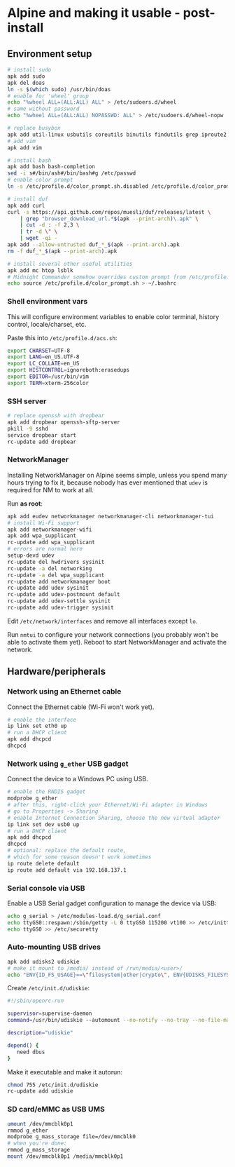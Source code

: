 # Alpine and making it usable - post-install

## Environment setup

```bash
# install sudo
apk add sudo
apk del doas
ln -s $(which sudo) /usr/bin/doas
# enable for 'wheel' group
echo "%wheel ALL=(ALL:ALL) ALL" > /etc/sudoers.d/wheel
# same without password
echo "%wheel ALL=(ALL:ALL) NOPASSWD: ALL" > /etc/sudoers.d/wheel-nopw

# replace busybox
apk add util-linux usbutils coreutils binutils findutils grep iproute2 wget less
# add vim
apk add vim

# install bash
apk add bash bash-completion
sed -i s#/bin/ash#/bin/bash#g /etc/passwd
# enable color prompt
ln -s /etc/profile.d/color_prompt.sh.disabled /etc/profile.d/color_prompt.sh

# install duf
apk add curl
curl -s https://api.github.com/repos/muesli/duf/releases/latest \
	| grep "browser_download_url.*$(apk --print-arch)\.apk" \
	| cut -d : -f 2,3 \
	| tr -d \" \
	| wget -qi -
apk add --allow-untrusted duf_*_$(apk --print-arch).apk
rm -f duf_*_$(apk --print-arch).apk

# install several other useful utilities
apk add mc htop lsblk
# Midnight Commander somehow overrides custom prompt from /etc/profile.d
echo source /etc/profile.d/color_prompt.sh > ~/.bashrc
```

### Shell environment vars

This will configure environment variables to enable color terminal, history control, locale/charset, etc.

Paste this into `/etc/profile.d/acs.sh`:

```bash
export CHARSET=UTF-8
export LANG=en_US.UTF-8
export LC_COLLATE=en_US
export HISTCONTROL=ignoreboth:erasedups
export EDITOR=/usr/bin/vim
export TERM=xterm-256color
```

### SSH server

```bash
# replace openssh with dropbear
apk add dropbear openssh-sftp-server
pkill -9 sshd
service dropbear start
rc-update add dropbear
```

### NetworkManager

Installing NetworkManager on Alpine seems simple, unless you spend many hours trying to fix it, because nobody has ever mentioned that `udev` is required for NM to work at all.

Run **as root**:
```bash
apk add eudev networkmanager networkmanager-cli networkmanager-tui
# install Wi-Fi support
apk add networkmanager-wifi
apk add wpa_supplicant
rc-update add wpa_supplicant
# errors are normal here
setup-devd udev
rc-update del hwdrivers sysinit
rc-update -a del networking
rc-update -a del wpa_supplicant
rc-update add networkmanager boot
rc-update add udev sysinit
rc-update add udev-postmount default
rc-update add udev-settle sysinit
rc-update add udev-trigger sysinit
```

Edit `/etc/network/interfaces` and remove all interfaces except `lo`.

Run `nmtui` to configure your network connections (you probably won't be able to activate them yet). Reboot to start NetworkManager and activate the network.

## Hardware/peripherals

### Network using an Ethernet cable

Connect the Ethernet cable (Wi-Fi won't work yet).

```bash
# enable the interface
ip link set eth0 up
# run a DHCP client
apk add dhcpcd
dhcpcd
```

### Network using `g_ether` USB gadget

Connect the device to a Windows PC using USB.

```bash
# enable the RNDIS gadget
modprobe g_ether
# after this, right-click your Ethernet/Wi-Fi adapter in Windows
# go to Properties -> Sharing
# enable Internet Connection Sharing, choose the new virtual adapter
ip link set dev usb0 up
# run a DHCP client
apk add dhcpcd
dhcpcd
# optional: replace the default route,
# which for some reason doesn't work sometimes
ip route delete default
ip route add default via 192.168.137.1
```

### Serial console via USB

Enable a USB Serial gadget configuration to manage the device via USB:

```bash
echo g_serial > /etc/modules-load.d/g_serial.conf
echo ttyGS0::respawn:/sbin/getty -L 0 ttyGS0 115200 vt100 >> /etc/inittab
echo ttyGS0 >> /etc/securetty
```

### Auto-mounting USB drives

```bash
apk add udisks2 udiskie
# make it mount to /media/ instead of /run/media/<user>/
echo "ENV{ID_FS_USAGE}==\"filesystem|other|crypto\", ENV{UDISKS_FILESYSTEM_SHARED}=\"1\"" > /etc/udev/rules.d/99-udisks2.rules
```

Create `/etc/init.d/udiskie`:

```bash
#!/sbin/openrc-run

supervisor=supervise-daemon
command=/usr/bin/udiskie --automount --no-notify --no-tray --no-file-manager --no-terminal

description="udiskie"

depend() {
   need dbus
}
```

Make it executable and make it autorun:

```bash
chmod 755 /etc/init.d/udiskie
rc-update add udiskie
```

### SD card/eMMC as USB UMS

```bash
umount /dev/mmcblk0p1
rmmod g_ether
modprobe g_mass_storage file=/dev/mmcblk0
# when you're done:
rmmod g_mass_storage
mount /dev/mmcblk0p1 /media/mmcblk0p1
```
